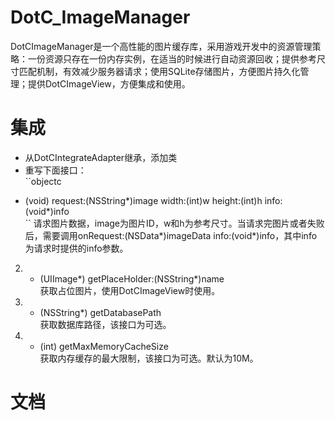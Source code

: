 # DotC_ImageManager
DotCImageManager是一个高性能的图片缓存库，采用游戏开发中的资源管理策略：一份资源只存在一份内存实例，在适当的时候进行自动资源回收；提供参考尺寸匹配机制，有效减少服务器请求；使用SQLite存储图片，方便图片持久化管理；提供DotCImageView，方便集成和使用。

# 集成
* 从DotCIntegrateAdapter继承，添加类
* 重写下面接口：<br/>
``objectc 
- (void) request:(NSString*)image width:(int)w height:(int)h info:(void*)info <br/>
``
   请求图片数据，image为图片ID，w和h为参考尺寸。当请求完图片或者失败后，需要调用onRequest:(NSData*)imageData info:(void*)info，其中info为请求时提供的info参数。<br/>
2. - (UIImage*) getPlaceHolder:(NSString*)name <br/>
   获取占位图片，使用DotCImageView时使用。<br/>
3. - (NSString*) getDatabasePath <br/>
   获取数据库路径，该接口为可选。<br/>   
4. - (int) getMaxMemoryCacheSize <br/>
   获取内存缓存的最大限制，该接口为可选。默认为10M。<br/>

# 文档

